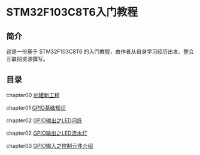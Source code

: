 # STM32F103C8T6入门教程

## 简介
这是一份基于 STM32F103C8T6 的入门教程，由作者从自身学习经历出发、整合互联网资源撰写。

## 目录
chapter00 [创建新工程](0_Create_New_Project.md)

chapter01 [GPIO基础知识](1_GPIO_Knowledge.md)

chapter02 [GPIO输出之LED闪烁](2_1_GPIO_Output_LED_Flashing.md)

chapter02 [GPIO输出之LED流水灯](https://github.com/Hi-Guo-Phy/Introduction-to-STM32F103C8T6/blob/main/2_2_GPIO_Water_Lamp.md)

chapter03 [GPIO输入之控制元件介绍](3_1_GPIO_input.md)

